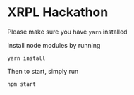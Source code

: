 # XRPL Hackathon

Please make sure you have `yarn` installed

Install node modules by running

```yarn install```

Then to start, simply run

```npm start```